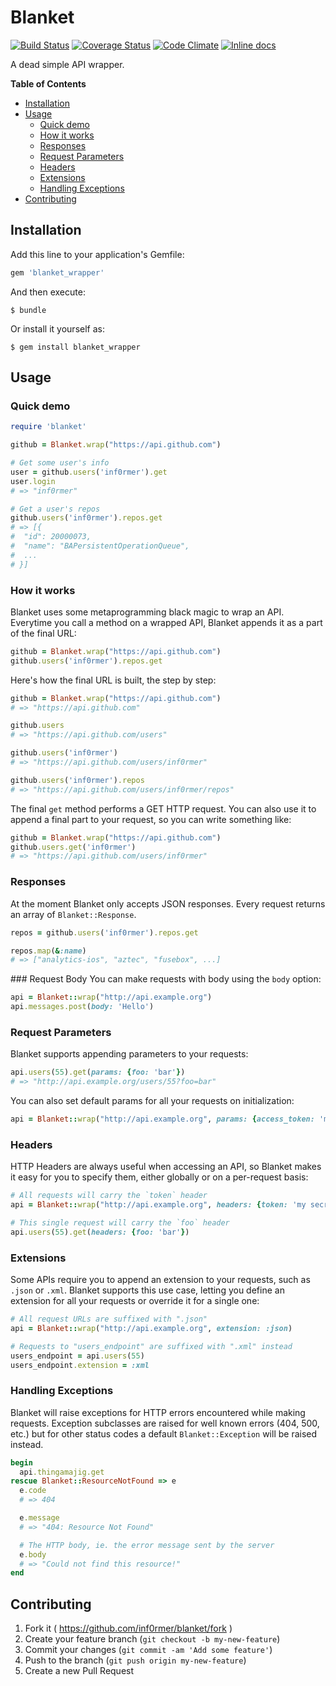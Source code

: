 # Blanket
[![Build Status](https://travis-ci.org/inf0rmer/blanket.svg?branch=master)](https://travis-ci.org/inf0rmer/blanket)
[![Coverage Status](https://img.shields.io/coveralls/inf0rmer/blanket.svg)](https://coveralls.io/r/inf0rmer/blanket?branch=master)
[![Code Climate](https://codeclimate.com/github/inf0rmer/blanket/badges/gpa.svg)](https://codeclimate.com/github/inf0rmer/blanket)
[![Inline docs](http://inch-ci.org/github/inf0rmer/blanket.svg?branch=master)](http://inch-ci.org/github/inf0rmer/blanket)


A dead simple API wrapper.

**Table of Contents**

- [Installation](#installation)
- [Usage](#usage)
	- [Quick demo](#quick-demo)
	- [How it works](#how-it-works)
	- [Responses](#responses)
	- [Request Parameters](#request-parameters)
	- [Headers](#headers)
	- [Extensions](#extensions)
	- [Handling Exceptions](#handling-exceptions)
- [Contributing](#contributing)

## Installation

Add this line to your application's Gemfile:

```ruby
gem 'blanket_wrapper'
```

And then execute:

    $ bundle

Or install it yourself as:

    $ gem install blanket_wrapper

## Usage

### Quick demo

```ruby
require 'blanket'

github = Blanket.wrap("https://api.github.com")

# Get some user's info
user = github.users('inf0rmer').get
user.login
# => "inf0rmer"

# Get a user's repos
github.users('inf0rmer').repos.get
# => [{
#  "id": 20000073,
#  "name": "BAPersistentOperationQueue",
#  ...
# }]
```

### How it works
Blanket uses some metaprogramming black magic to wrap an API. Everytime you call a method on a wrapped API, Blanket appends it as a part of the final URL:

```ruby
github = Blanket.wrap("https://api.github.com")
github.users('inf0rmer').repos.get
```

Here's how the final URL is built, the step by step:

```ruby
github = Blanket.wrap("https://api.github.com")
# => "https://api.github.com"

github.users
# => "https://api.github.com/users"

github.users('inf0rmer')
# => "https://api.github.com/users/inf0rmer"

github.users('inf0rmer').repos
# => "https://api.github.com/users/inf0rmer/repos"
```

The final `get` method performs a GET HTTP request. You can also use it to append a final part to your request, so you can write something like:

```ruby
github = Blanket.wrap("https://api.github.com")
github.users.get('inf0rmer')
# => "https://api.github.com/users/inf0rmer"
```

### Responses
At the moment Blanket only accepts JSON responses. Every request returns an array of `Blanket::Response`.

```ruby
repos = github.users('inf0rmer').repos.get

repos.map(&:name)
# => ["analytics-ios", "aztec", "fusebox", ...]
```

### Request Body
You can make requests with body using the `body` option:

```ruby
api = Blanket::wrap("http://api.example.org")
api.messages.post(body: 'Hello')
```

### Request Parameters
Blanket supports appending parameters to your requests:

```ruby
api.users(55).get(params: {foo: 'bar'})
# => "http://api.example.org/users/55?foo=bar"
```

You can also set default params for all your requests on initialization:

```ruby
api = Blanket::wrap("http://api.example.org", params: {access_token: 'my secret token'})
```

### Headers
HTTP Headers are always useful when accessing an API, so Blanket makes it easy for you to specify them, either globally or on a per-request basis:

```ruby
# All requests will carry the `token` header
api = Blanket::wrap("http://api.example.org", headers: {token: 'my secret token'})

# This single request will carry the `foo` header
api.users(55).get(headers: {foo: 'bar'})
```

### Extensions
Some APIs require you to append an extension to your requests, such as `.json` or `.xml`. Blanket supports this use case, letting you define an extension for all your requests or override it for a single one:

```ruby
# All request URLs are suffixed with ".json"
api = Blanket::wrap("http://api.example.org", extension: :json)

# Requests to "users_endpoint" are suffixed with ".xml" instead
users_endpoint = api.users(55)
users_endpoint.extension = :xml
```

### Handling Exceptions

Blanket will raise exceptions for HTTP errors encountered while making requests. Exception subclasses are raised for well known errors (404, 500, etc.) but for other status codes a default `Blanket::Exception` will be raised instead.

```ruby
begin
  api.thingamajig.get
rescue Blanket::ResourceNotFound => e
  e.code
  # => 404

  e.message
  # => "404: Resource Not Found"

  # The HTTP body, ie. the error message sent by the server
  e.body
  # => "Could not find this resource!"
end
```

## Contributing

1. Fork it ( https://github.com/inf0rmer/blanket/fork )
2. Create your feature branch (`git checkout -b my-new-feature`)
3. Commit your changes (`git commit -am 'Add some feature'`)
4. Push to the branch (`git push origin my-new-feature`)
5. Create a new Pull Request
